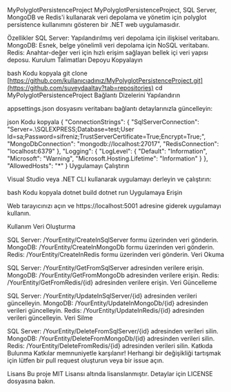 MyPolyglotPersistenceProject
MyPolyglotPersistenceProject, SQL Server, MongoDB ve Redis'i kullanarak veri depolama ve yönetim için polyglot persistence kullanımını gösteren bir .NET web uygulamasıdır.

Özellikler
SQL Server: Yapılandırılmış veri depolama için ilişkisel veritabanı.
MongoDB: Esnek, belge yönelimli veri depolama için NoSQL veritabanı.
Redis: Anahtar-değer veri için hızlı erişim sağlayan bellek içi veri yapısı deposu.
Kurulum Talimatları
Depoyu Kopyalayın

bash
Kodu kopyala
git clone [https://github.com/kullanıcıadınız/MyPolyglotPersistenceProject.git](https://github.com/suveydaaltay?tab=repositories)
cd MyPolyglotPersistenceProject
Bağlantı Dizelerini Yapılandırın

appsettings.json dosyasını veritabanı bağlantı detaylarınızla güncelleyin:

json
Kodu kopyala
{
  "ConnectionStrings": {
    "SqlServerConnection": "Server=.\\SQLEXPRESS;Database=test;User Id=sa;Password=sifreniz;TrustServerCertificate=True;Encrypt=True;",
    "MongoDbConnection": "mongodb://localhost:27017",
    "RedisConnection": "localhost:6379"
  },
  "Logging": {
    "LogLevel": {
      "Default": "Information",
      "Microsoft": "Warning",
      "Microsoft.Hosting.Lifetime": "Information"
    }
  },
  "AllowedHosts": "*"
}
Uygulamayı Çalıştırın

Visual Studio veya .NET CLI kullanarak uygulamayı derleyin ve çalıştırın:

bash
Kodu kopyala
dotnet build
dotnet run
Uygulamaya Erişin

Web tarayıcınızı açın ve https://localhost:5001 adresine giderek uygulamayı kullanın.

Kullanım
Veri Oluşturma

SQL Server: /YourEntity/CreateInSqlServer formu üzerinden veri gönderin.
MongoDB: /YourEntity/CreateInMongoDb formu üzerinden veri gönderin.
Redis: /YourEntity/CreateInRedis formu üzerinden veri gönderin.
Veri Okuma

SQL Server: /YourEntity/GetFromSqlServer adresinden verilere erişin.
MongoDB: /YourEntity/GetFromMongoDb adresinden verilere erişin.
Redis: /YourEntity/GetFromRedis/{id} adresinden verilere erişin.
Veri Güncelleme

SQL Server: /YourEntity/UpdateInSqlServer/{id} adresinden verileri güncelleyin.
MongoDB: /YourEntity/UpdateInMongoDb/{id} adresinden verileri güncelleyin.
Redis: /YourEntity/UpdateInRedis/{id} adresinden verileri güncelleyin.
Veri Silme

SQL Server: /YourEntity/DeleteFromSqlServer/{id} adresinden verileri silin.
MongoDB: /YourEntity/DeleteFromMongoDb/{id} adresinden verileri silin.
Redis: /YourEntity/DeleteFromRedis/{id} adresinden verileri silin.
Katkıda Bulunma
Katkılar memnuniyetle karşılanır! Herhangi bir değişikliği tartışmak için lütfen bir pull request oluşturun veya bir issue açın.

Lisans
Bu proje MIT Lisansı altında lisanslanmıştır. Detaylar için LICENSE dosyasına bakın.
